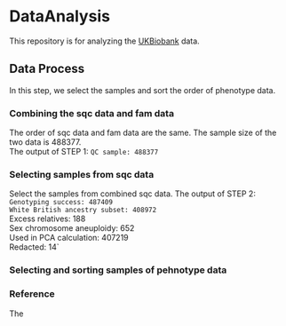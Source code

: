 # DataAnalysis
This repository is for analyzing the [UKBiobank](http://www.ukbiobank.ac.uk/) data.

## Data Process
In this step, we select the samples and sort the order of phenotype data.

### Combining the sqc data and fam data
The order of sqc data and fam data are the same. The sample size of the two data is 488377. <br>
The output of STEP 1: `QC sample: 488377`

### Selecting samples from sqc data
Select the samples from combined sqc data.
The output of STEP 2:<br>
`Genotyping success: 487409 `<br/>
`White British ancestry subset: 408972` <br>
Excess relatives: 188 <br>
Sex chromosome aneuploidy: 652 <br>
Used in PCA calculation: 407219 <br>
Redacted: 14`

### Selecting and sorting samples of pehnotype data

### Reference
The 
